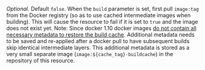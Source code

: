 *Optional.* Default `false`. When the `build` parameter is set,
first pull `image:tag` from the Docker registry (so as to use cached
intermediate images when building). This will cause the resource to fail
if it is set to `true` and the image does not exist yet.
Note: Since docker 1.10 docker images [do not contain all necessary metadata to
restore the build cache](https://github.com/docker/docker/issues/20316).
Additional metadata needs to be saved and re-applied after a docker pull to have 
subsequent builds skip identical intermediate layers. This additional
metadata is stored as a very small separate image (`image:${cache_tag}-buildcache`)
in the repository of this resource.